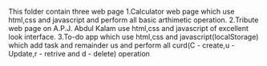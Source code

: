 This folder contain three web page
1.Calculator web page which use html,css and javascript and perform all basic arthimetic operation.
2.Tribute web page on A.P.J. Abdul Kalam use html,css and javascript of excellent look interface.
3.To-do app which use html,css and javascript(localStorage) which add task and remainder us and perform all curd(C - create,u - Update,r - retrive and d - delete) operation
